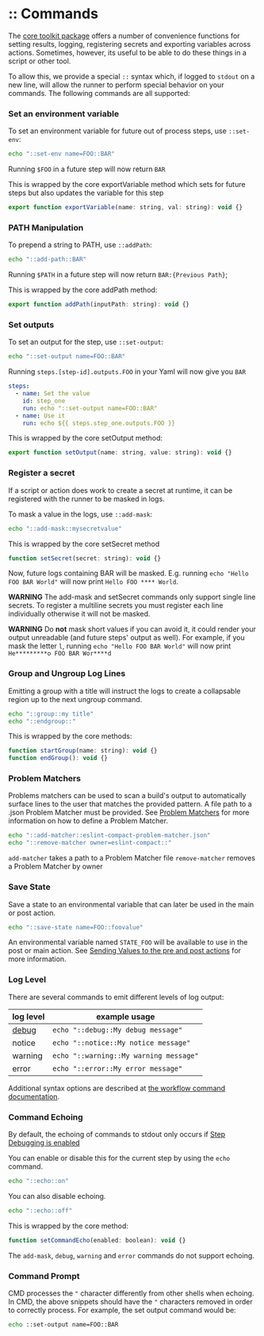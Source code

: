# :: Commands

The [core toolkit package](https://github.com/actions/toolkit/tree/master/packages/core) offers a number of convenience functions for
setting results, logging, registering secrets and exporting variables across actions. Sometimes, however, its useful to be able to do
these things in a script or other tool.

To allow this, we provide a special `::` syntax which, if logged to `stdout` on a new line, will allow the runner to perform special behavior on
your commands. The following commands are all supported:

### Set an environment variable

To set an environment variable for future out of process steps, use `::set-env`:

```sh
echo "::set-env name=FOO::BAR"
```

Running `$FOO` in a future step will now return `BAR`

This is wrapped by the core exportVariable method which sets for future steps but also updates the variable for this step

```javascript
export function exportVariable(name: string, val: string): void {}
```

### PATH Manipulation

To prepend a string to PATH, use `::addPath`:

```sh
echo "::add-path::BAR"
```

Running `$PATH` in a future step will now return `BAR:{Previous Path}`;

This is wrapped by the core addPath method:
```javascript
export function addPath(inputPath: string): void {}
```

### Set outputs

To set an output for the step, use `::set-output`:

```sh
echo "::set-output name=FOO::BAR"
```

Running `steps.[step-id].outputs.FOO` in your Yaml will now give you `BAR`

```yaml
steps:
  - name: Set the value
    id: step_one
    run: echo "::set-output name=FOO::BAR"
  - name: Use it
    run: echo ${{ steps.step_one.outputs.FOO }}
```

This is wrapped by the core setOutput method:

```javascript
export function setOutput(name: string, value: string): void {}
```

### Register a secret

If a script or action does work to create a secret at runtime, it can be registered with the runner to be masked in logs.

To mask a value in the logs, use `::add-mask`:

```sh
echo "::add-mask::mysecretvalue"
```

This is wrapped by the core setSecret method

```javascript
function setSecret(secret: string): void {}
```

Now, future logs containing BAR will be masked. E.g. running `echo "Hello FOO BAR World"` will now print `Hello FOO **** World`.

**WARNING** The add-mask and setSecret  commands only support single line secrets. To register a multiline secrets you must register each line individually otherwise it will not be masked.

**WARNING** Do **not** mask short values if you can avoid it, it could render your output unreadable (and future steps' output as well).
For example, if you mask the letter `l`, running `echo "Hello FOO BAR World"` will now print `He*********o FOO BAR Wor****d`

### Group and Ungroup Log Lines

Emitting a group with a title will instruct the logs to create a collapsable region up to the next ungroup command.

```bash
echo "::group::my title"   
echo "::endgroup::"
```

This is wrapped by the core methods:

```javascript
function startGroup(name: string): void {}
function endGroup(): void {}
```

### Problem Matchers
Problems matchers can be used to scan a build's output to automatically surface lines to the user that matches the provided pattern. A file path to a .json Problem Matcher must be provided. See [Problem Matchers](problem-matchers.md) for more information on how to define a Problem Matcher.

```bash
echo "::add-matcher::eslint-compact-problem-matcher.json"   
echo "::remove-matcher owner=eslint-compact::"
```

`add-matcher` takes a path to a Problem Matcher file
`remove-matcher` removes a Problem Matcher by owner
### Save State

Save a state to an environmental variable that can later be used in the main or post action.

```bash
echo "::save-state name=FOO::foovalue"
```

An environmental variable named `STATE_FOO` will be available to use in the post or main action. See [Sending Values to the pre and post actions](https://help.github.com/en/actions/reference/workflow-commands-for-github-actions#sending-values-to-the-pre-and-post-actions) for more information.

### Log Level

There are several commands to emit different levels of log output:

| log level | example usage |
|---|---|
| [debug](action-debugging.md)  | `echo "::debug::My debug message"` |
| notice | `echo "::notice::My notice message"` |
| warning | `echo "::warning::My warning message"` |
| error | `echo "::error::My error message"` |

Additional syntax options are described at [the workflow command documentation](https://docs.github.com/en/actions/reference/workflow-commands-for-github-actions#setting-a-debug-message).

### Command Echoing
By default, the echoing of commands to stdout only occurs if [Step Debugging is enabled](./action-debugging.md#How-to-Access-Step-Debug-Logs)

You can enable or disable this for the current step by using the `echo` command.

```bash
echo "::echo::on"
```

You can also disable echoing.

```bash
echo "::echo::off"
```

This is wrapped by the core method:

```javascript
function setCommandEcho(enabled: boolean): void {}
```

The `add-mask`, `debug`, `warning` and `error` commands do not support echoing.

### Command Prompt 
CMD processes the `"` character differently from other shells when echoing. In CMD, the above snippets should have the `"` characters removed in order to correctly process. For example, the set output command would be:
```cmd
echo ::set-output name=FOO::BAR
```
